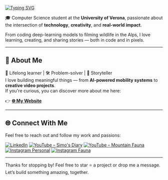 <!--
  Typing Animation - Easily customizable!
  To customize, visit: https://readme-typing-svg.demolab.com/demo/
  Or edit the URL parameters below:
  - lines: Your text (URL encoded, use + for spaces, ; to separate multiple lines)
  - font: Font name (e.g., Fira+Code, Arial, Roboto)
  - size: Font size (e.g., 32, 40, 24)
  - color: Hex color without # (e.g., 2F81F7, FF0000)
  - pause: Pause duration in milliseconds (e.g., 1000 = 1 second)
  - duration: Typing speed in milliseconds
-->

<a href="https://git.io/typing-svg"><img src="https://readme-typing-svg.demolab.com?font=Fira+Code&weight=650&size=35&pause=1000&color=F74D02&width=435&lines=Hi%2C+I'm+Mattioli+Simone" alt="Typing SVG" /></a>

🎓 Computer Science student at the **University of Verona**, passionate about the intersection of **technology**, **creativity**, and **real-world impact**.

From coding deep-learning models to filming wildlife in the Alps, I love learning, creating, and sharing stories — both in code and in pixels.

---

## 🚀 About Me

🧠 Lifelong learner | 🛠️ Problem-solver | 🎥 Storyteller  
I love building meaningful things — from **AI-powered mobility systems** to **creative video projects**.  
If you're curious, you can discover more about me here:

👉 **[🌐 My Website](https://simo-hue.github.io/)**

---

## 🌐 Connect With Me

Feel free to reach out and follow my work and passions:

[![LinkedIn](https://img.shields.io/badge/LinkedIn-Simone%20Mattioli-blue?style=for-the-badge&logo=linkedin)](https://www.linkedin.com/in/simonemattioli2003/)
[![YouTube – Simo's Diary](https://img.shields.io/badge/YouTube-Simo's%20Diary-red?style=for-the-badge&logo=youtube)](https://www.youtube.com/@SimosDiary2003)
[![YouTube – Mountain Fauna](https://img.shields.io/badge/Mountain%20Fauna-YT-green?style=for-the-badge&logo=youtube)](https://www.youtube.com/@mountainfaunalover)
[![Instagram Personal](https://img.shields.io/badge/@simo___one-Instagram-purple?style=for-the-badge&logo=instagram)](https://www.instagram.com/simo___one/)
[![Instagram Fauna](https://img.shields.io/badge/@mountainfaunalover-Wildlife%20IG-orange?style=for-the-badge&logo=instagram)](https://www.instagram.com/mountainfaunalover/)

---

Thanks for stopping by! Feel free to star ⭐️ a project or drop me a message.  
Let’s build something amazing, together.
